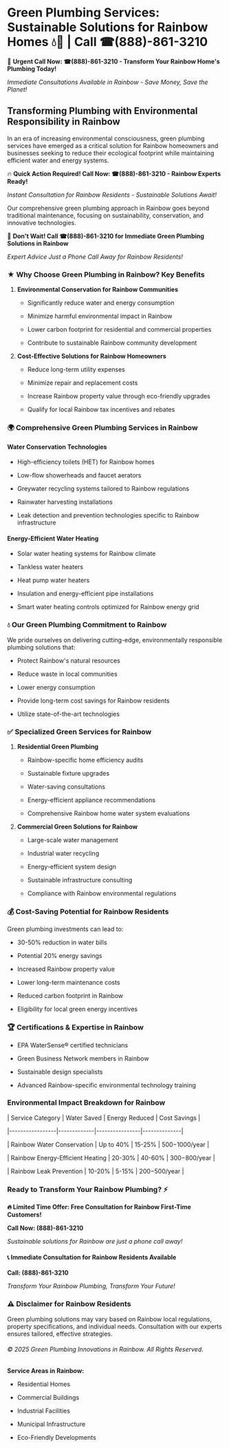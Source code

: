 # Green Plumbing Services: Sustainable Solutions for Rainbow Homes 💧🌿 | Call ☎(888)-861-3210

🚨 **Urgent Call Now: ☎(888)-861-3210 - Transform Your Rainbow Home's Plumbing Today!**
*Immediate Consultations Available in Rainbow - Save Money, Save the Planet!*

## Transforming Plumbing with Environmental Responsibility in Rainbow

In an era of increasing environmental consciousness, green plumbing services have emerged as a critical solution for Rainbow homeowners and businesses seeking to reduce their ecological footprint while maintaining efficient water and energy systems. 

🔥 **Quick Action Required! Call Now: ☎(888)-861-3210 - Rainbow Experts Ready!**
*Instant Consultation for Rainbow Residents - Sustainable Solutions Await!*

Our comprehensive green plumbing approach in Rainbow goes beyond traditional maintenance, focusing on sustainability, conservation, and innovative technologies.

🚨 **Don't Wait! Call ☎(888)-861-3210 for Immediate Green Plumbing Solutions in Rainbow**
*Expert Advice Just a Phone Call Away for Rainbow Residents!*

### ★ Why Choose Green Plumbing in Rainbow? Key Benefits

1. **Environmental Conservation for Rainbow Communities** 
   - Significantly reduce water and energy consumption
   - Minimize harmful environmental impact in Rainbow
   - Lower carbon footprint for residential and commercial properties
   - Contribute to sustainable Rainbow community development

2. **Cost-Effective Solutions for Rainbow Homeowners** 
   - Reduce long-term utility expenses
   - Minimize repair and replacement costs
   - Increase Rainbow property value through eco-friendly upgrades
   - Qualify for local Rainbow tax incentives and rebates

### 🌍 Comprehensive Green Plumbing Services in Rainbow

#### Water Conservation Technologies
- High-efficiency toilets (HET) for Rainbow homes
- Low-flow showerheads and faucet aerators
- Greywater recycling systems tailored to Rainbow regulations
- Rainwater harvesting installations
- Leak detection and prevention technologies specific to Rainbow infrastructure

#### Energy-Efficient Water Heating
- Solar water heating systems for Rainbow climate
- Tankless water heaters
- Heat pump water heaters
- Insulation and energy-efficient pipe installations
- Smart water heating controls optimized for Rainbow energy grid

### 💧 Our Green Plumbing Commitment to Rainbow

We pride ourselves on delivering cutting-edge, environmentally responsible plumbing solutions that:
- Protect Rainbow's natural resources
- Reduce waste in local communities
- Lower energy consumption
- Provide long-term cost savings for Rainbow residents
- Utilize state-of-the-art technologies

### ✅ Specialized Green Services for Rainbow

1. **Residential Green Plumbing**
   - Rainbow-specific home efficiency audits
   - Sustainable fixture upgrades
   - Water-saving consultations
   - Energy-efficient appliance recommendations
   - Comprehensive Rainbow home water system evaluations

2. **Commercial Green Solutions for Rainbow**
   - Large-scale water management
   - Industrial water recycling
   - Energy-efficient system design
   - Sustainable infrastructure consulting
   - Compliance with Rainbow environmental regulations

### 💰 Cost-Saving Potential for Rainbow Residents

Green plumbing investments can lead to:
- 30-50% reduction in water bills
- Potential 20% energy savings
- Increased Rainbow property value
- Lower long-term maintenance costs
- Reduced carbon footprint in Rainbow
- Eligibility for local green energy incentives

### 🏆 Certifications & Expertise in Rainbow

- EPA WaterSense® certified technicians
- Green Business Network members in Rainbow
- Sustainable design specialists
- Advanced Rainbow-specific environmental technology training

### Environmental Impact Breakdown for Rainbow

| Service Category | Water Saved | Energy Reduced | Cost Savings |
|-----------------|-------------|----------------|--------------|
| Rainbow Water Conservation | Up to 40% | 15-25% | $500-$1000/year |
| Rainbow Energy-Efficient Heating | 20-30% | 40-60% | $300-$800/year |
| Rainbow Leak Prevention | 10-20% | 5-15% | $200-$500/year |

### Ready to Transform Your Rainbow Plumbing? ⚡

**🔥 Limited Time Offer: Free Consultation for Rainbow First-Time Customers!**

**Call Now: (888)-861-3210**
*Sustainable solutions for Rainbow are just a phone call away!*

#### 📞 Immediate Consultation for Rainbow Residents Available

**Call: (888)-861-3210**
*Transform Your Rainbow Plumbing, Transform Your Future!*

### ⚠️ Disclaimer for Rainbow Residents

Green plumbing solutions may vary based on Rainbow local regulations, property specifications, and individual needs. Consultation with our experts ensures tailored, effective strategies.

###### © 2025 Green Plumbing Innovations in Rainbow. All Rights Reserved.

**Service Areas in Rainbow:** 
- Residential Homes
- Commercial Buildings
- Industrial Facilities
- Municipal Infrastructure
- Eco-Friendly Developments